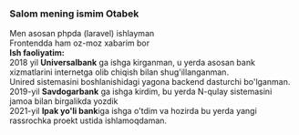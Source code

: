 ### Salom mening ismim Otabek
Men asosan phpda (laravel) ishlayman<br>
Frontendda ham oz-moz xabarim bor<br>
**Ish faoliyatim:**<br>
2018 yil **Universalbank** ga ishga kirganman, u yerda asosan bank xizmatlarini internetga olib chiqish bilan shug'illanganman.<br>
Unired sistemasini boshlanishidagi yagona backend dasturchi bo'lganman.<br>
2019-yil **Savdogarbank** ga ishga kirdim, bu yerda N-qulay sistemasini jamoa bilan birgalikda yozdik<br>
2021-yil **Ipak yo'li bank**iga ishga o'tdim va hozirda bu yerda yangi rassrochka proekt ustida ishlamoqdaman.


<!--
**RahmonovOtabek/RahmonovOtabek** is a ✨ _special_ ✨ repository because its `README.md` (this file) appears on your GitHub profile.

Here are some ideas to get you started:

- 🔭 I’m currently working on ...
- 🌱 I’m currently learning ...
- 👯 I’m looking to collaborate on ...
- 🤔 I’m looking for help with ...
- 💬 Ask me about ...
- 📫 How to reach me: ...
- 😄 Pronouns: ...
- ⚡ Fun fact: ...
-->
